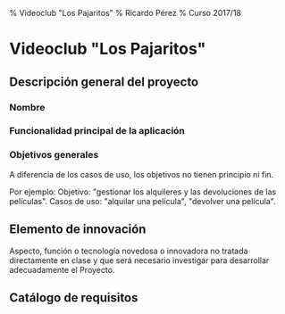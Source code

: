 % Videoclub "Los Pajaritos"
% Ricardo Pérez
% Curso 2017/18

Videoclub "Los Pajaritos"
=========================

## Descripción general del proyecto

### Nombre

### Funcionalidad principal de la aplicación

### Objetivos generales

A diferencia de los casos de uso, los objetivos no tienen principio ni fin.

Por ejemplo:
Objetivo: "gestionar los alquileres y las devoluciones de las películas".
Casos de uso: "alquilar una película", "devolver una película".

## Elemento de innovación

Aspecto, función o tecnología novedosa o innovadora no tratada directamente
en clase y que será necesario investigar para desarrollar adecuadamente el
Proyecto.

## Catálogo de requisitos

